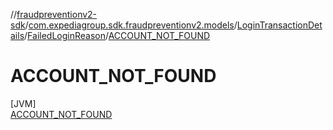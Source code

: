 //[fraudpreventionv2-sdk](../../../../../index.md)/[com.expediagroup.sdk.fraudpreventionv2.models](../../../index.md)/[LoginTransactionDetails](../../index.md)/[FailedLoginReason](../index.md)/[ACCOUNT_NOT_FOUND](index.md)

# ACCOUNT_NOT_FOUND

[JVM]\
[ACCOUNT_NOT_FOUND](index.md)
